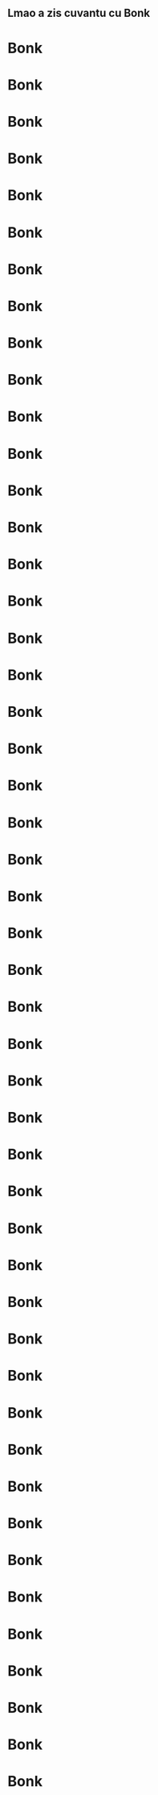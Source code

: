 ## Lmao a zis cuvantu cu Bonk

# Bonk

# Bonk

# Bonk

# Bonk

# Bonk

# Bonk

# Bonk

# Bonk

# Bonk

# Bonk

# Bonk

# Bonk

# Bonk

# Bonk

# Bonk

# Bonk

# Bonk

# Bonk

# Bonk

# Bonk

# Bonk

# Bonk

# Bonk

# Bonk

# Bonk

# Bonk

# Bonk

# Bonk

# Bonk

# Bonk

# Bonk

# Bonk

# Bonk

# Bonk

# Bonk

# Bonk

# Bonk

# Bonk

# Bonk

# Bonk

# Bonk

# Bonk

# Bonk

# Bonk

# Bonk

# Bonk

# Bonk

# Bonk
